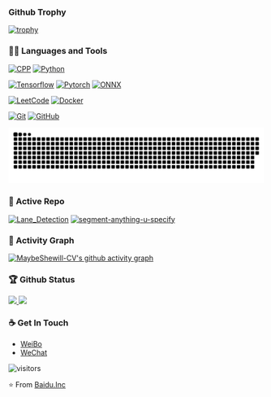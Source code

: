 ### Github Trophy
[![trophy](https://github-profile-trophy.vercel.app/?username=MaybeShewill-CV&theme=dracula)](https://github.com/ryo-ma/github-profile-trophy)

### 👨‍💻 Languages and Tools
[![CPP](https://img.shields.io/badge/C++-Solutions-blue.svg?style=flat&logo=c%2B%2Blink=https://github.com/MaybeShewill-CV)](https://github.com/MaybeShewill-CV) 
[![Python](https://img.shields.io/badge/-Python-black?style=flat&logo=python&link=https://github.com/MaybeShewill-CV)](https://github.com/MaybeShewill-CV) 

[![Tensorflow](https://img.shields.io/badge/-Tensorflow-gray?style=flat&logo=tensorflow&link=https://github.com/MaybeShewill-CV)](https://github.com/MaybeShewill-CV)
[![Pytorch](https://img.shields.io/badge/-Pytorch-gray?style=flat&logo=Pytorch&link=https://github.com/MaybeShewill-CV)](https://github.com/MaybeShewill-CV)
[![ONNX](https://img.shields.io/badge/-ONNX-gray?style=flat&logo=onnx&link=https://github.com/MaybeShewill-CV)](https://github.com/MaybeShewill-CV)

[![LeetCode](https://img.shields.io/badge/-LeetCode-02569B?style=flat&logo=leetCode&link=https://github.com/MaybeShewill-CV)](https://github.com/MaybeShewill-CV) 
[![Docker](https://img.shields.io/badge/-Docker-black?style=flat&logo=docker&link=https://github.com/MaybeShewill-CV)](https://github.com/MaybeShewill-CV) 

[![Git](https://img.shields.io/badge/-Git-black?style=flat&logo=git&link=https://github.com/MaybeShewill-CV)](https://github.com/MaybeShewill-CV) 
[![GitHub](https://img.shields.io/badge/-GitHub-181717?style=flat&logo=github&link=https://github.com/MaybeShewill-CV)](https://github.com/MaybeShewill-CV)

[![Contribution snake Light](https://raw.githubusercontent.com/MaybeShewill-CV/MaybeShewill-CV/output/github-snake.svg)](https://github.com/Platane/snk#gh-dark-mode-only)

### 👀 Active Repo
[![Lane_Detection](https://github-readme-stats-fork-xi.vercel.app/api/pin/?username=MaybeShewill-CV&repo=lanenet-lane-detection&theme=dark)](https://github.com/MaybeShewill-CV/lanenet-lane-detection)
[![segment-anything-u-specify](https://github-readme-stats-fork-xi.vercel.app/api/pin/?username=MaybeShewill-CV&repo=segment-anything-u-specify&theme=dark)](https://github.com/MaybeShewill-CV/segment-anything-u-specify)

### 👀 Activity Graph
[![MaybeShewill-CV's github activity graph](https://github-readme-activity-graph.cyclic.app/graph?username=MaybeShewill-CV&theme=react-dark)](https://github-readme-activity-graph.cyclic.app)

### 🏆 Github Status
<p align="left">
<a href="https://github.com/MaybeShewill-CV">
  <img height="200em" src="https://github-readme-stats-fork-xi.vercel.app/api?username=MaybeShewill-CV&show_icons=true&hide_border=true&theme=dark"/>
  <img height="200em" src="https://github-readme-stats-fork-xi.vercel.app/api/top-langs/?username=MaybeShewill-CV&show_icons=true&hide_border=true&theme=dark&hide=CSS,JavaScript"/>
</a>
</p>

### ☕ Get In Touch
- [WeiBo](https://weibo.com/3073002595/profile?rightmod=1&wvr=6&mod=personinfo&is_all=1)
- [WeChat](https://github.com/MaybeShewill-CV/MaybeShewill-CV/blob/master/data/qr_resize.jpg)

![visitors](https://visitor-badge.glitch.me/badge?page_id=MaybeShewill-CV.visitor-badge)

⭐️ From [Baidu.Inc](https://github.com/MaybeShewill-CV)